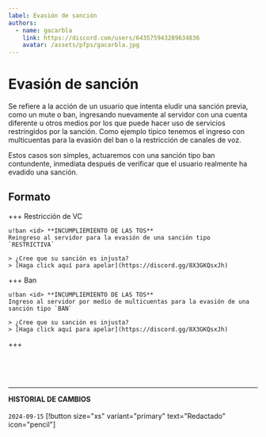 ```yaml
---
label: Evasión de sanción
authors:
  - name: gacarbla
    link: https://discord.com/users/643575943289634836
    avatar: /assets/pfps/gacarbla.jpg
---
```


# Evasión de sanción
Se refiere a la acción de un usuario que intenta eludir una sanción previa, como un mute o ban, ingresando nuevamente al servidor con una cuenta diferente u otros medios por los que puede hacer uso de servicios restringidos por la sanción. Como ejemplo típico tenemos el ingreso con multicuentas para la evasión del ban o la restricción de canales de voz.

Estos casos son simples, actuaremos con una sanción tipo ban contundente, inmediata después de verificar que el usuario realmente ha evadido una sanción.

## Formato
+++ Restricción de VC
```
u!ban <id> **INCUMPLIEMIENTO DE LAS TOS**
Reingreso al servidor para la evasión de una sanción tipo `RESTRICTIVA`

> ¿Cree que su sanción es injusta?
> [Haga click aquí para apelar](https://discord.gg/8X3GKQsxJh)
```
+++ Ban
```
u!ban <id> **INCUMPLIEMIENTO DE LAS TOS**
Ingreso al servidor por medio de multicuentas para la evasión de una sanción tipo `BAN`

> ¿Cree que su sanción es injusta?
> [Haga click aquí para apelar](https://discord.gg/8X3GKQsxJh)
```
+++

<br><br><br>
** **
**HISTORIAL DE CAMBIOS**<br><br> 
`2024-09-15` [!button size="xs" variant="primary" text="Redactado" icon="pencil"]